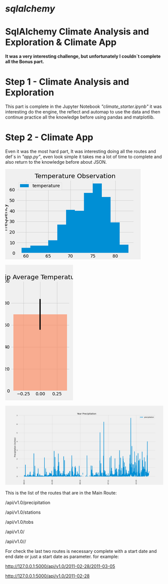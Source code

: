 # *sqlalchemy*
# SqlAlchemy  Climate Analysis and Exploration & Climate App

**It was a very interesting challenge, but unfortunately I couldn´t complete all the Bonus part.**

# Step 1 - Climate Analysis and Exploration
This part is complete in the Jupyter Notebook *"climate_starter.ipynb"* it was interesting do the engine, the reflect and  automap to use the data and then continue practice all the knowledge before using pandas and matplotlib.

# Step 2 - Climate App
Even it was the most hard part, It was interesting doing all the routes and def´s in *"app.py"*, even look simple it takes me a lot of time to complete and also return to the knowledge before about JSON. 


![Temperature Observation](/Images/Temperature_observation.png)

![Trip Temperature](/Images/Trip_Avg_Temperature.png)

![Yearly Precipitation](/Images/Yearly_Precipitation.png)

This is the list of the routes that are in the Main Route:

/api/v1.0/precipitation

/api/v1.0/stations

/api/v1.0/tobs

/api/v1.0/

/api/v1.0//

For check the last two routes is necessary complete with a start date and end date  or just a start date as parameter.
for example: 

http://127.0.0.1:5000/api/v1.0/2011-02-28/2011-03-05

http://127.0.0.1:5000/api/v1.0/2011-02-28




